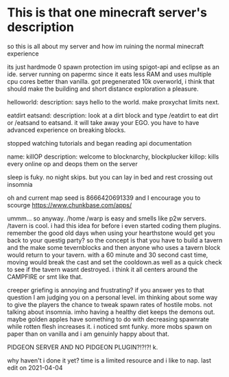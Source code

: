 # This is that one minecraft server's description
 so this is all about my server and how im ruining the normal minecraft experience

its just hardmode 0 spawn protection
im using spigot-api and eclipse as an ide. server running on papermc since it eats less RAM and uses multiple cpu cores better than vanilla. got pregenerated 10k overworld, i think that should make the building and short distance exploration a pleasure. 

helloworld:
description: says hello to the world. make proxychat limits next.

eatdirt eatsand:
description: look at a dirt block and type /eatdirt to eat dirt or /eatsand to eatsand. it will take away your EGO. you have to have advanced experience on breaking blocks. 

stopped watching tutorials and began reading api documentation

name: killOP
description: welcome to blocknarchy, blockplucker
killop: kills every online op and deops them on the server

sleep is fuky. no night skips. but you can lay in bed  and rest  crossing out insomnia 
	

oh and current map seed is 8666420691339 and I encourage you to scourge https://www.chunkbase.com/apps/

ummm... so anyway.
/home /warp is easy and smells like p2w servers. /tavern is cool. i had this idea for before i even started coding them plugins. remember the good old days when using your hearthstone would get you back to your questig party? 
so the concept is that you have to build a tavern and the make some tevernblocks and then anyone who uses a tavern block would return to your tavern. with a 60 minute and 30 second cast time, moving would break the cast and set the cooldown.as well as a quick check to see if the tavern wasnt destroyed. i think it all centers around the CAMPFIRE or smt like that. 

creeper griefing is annoying and frustrating? if you answer yes to that question I am judging you on a personal level.
im thinking about some way to give the players the chance to tweak spawn rates of hostile mobs. not talking about insomnia. imho having a healthy diet keeps the demons out. maybe golden apples have something to do with decreasing spawnrate while rotten flesh increases it. i noticed smt funky. more mobs spawn on paper than on vanilla and i am genuinly happy about that. 

PIDGEON SERVER AND NO PIDGEON PLUGIN?!?!?!
k.


why haven't i done it yet? time is a limited resource and i like to nap. 
last edit on 2021-04-04
